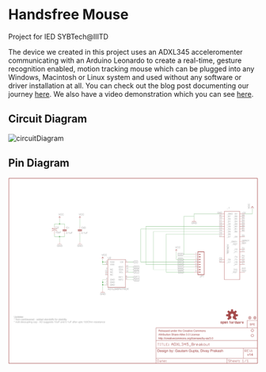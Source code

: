 # Handsfree Mouse
Project for IED SYBTech@IIITD

The device we created in this project uses an ADXL345 acceleromenter communicating with an Arduino Leonardo to create a real-time, gesture recognition enabled, motion tracking mouse which can be plugged into any Windows, Macintosh or Linux system and used without any software or driver installation at all. You can check out the blog post documenting our journey [here](http://iedprojects2015.blogspot.in/2015/03/handsfree-mouse-project-scope-weintend.html). We also have a video demonstration which you can see [here](https://www.youtube.com/watch?v=XWZE0celzms).

## Circuit Diagram

![circuitDiagram](./circuitDiagram.jpeg)

## Pin Diagram

![pinDiagram](./pinDiagram.png)
